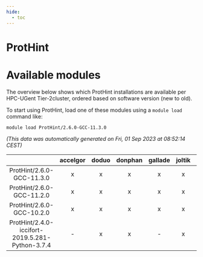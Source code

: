 ```yaml
---
hide:
  - toc
---
```


ProtHint
========

# Available modules


The overview below shows which ProtHint installations are available per HPC-UGent Tier-2cluster, ordered based on software version (new to old).

To start using ProtHint, load one of these modules using a `module load` command like:

```shell
module load ProtHint/2.6.0-GCC-11.3.0
```

*(This data was automatically generated on Fri, 01 Sep 2023 at 08:52:14 CEST)*  

| |accelgor|doduo|donphan|gallade|joltik|skitty|swalot|victini|
| :---: | :---: | :---: | :---: | :---: | :---: | :---: | :---: | :---: |
|ProtHint/2.6.0-GCC-11.3.0|x|x|x|x|x|x|x|x|
|ProtHint/2.6.0-GCC-11.2.0|x|x|x|x|x|x|x|x|
|ProtHint/2.6.0-GCC-10.2.0|x|x|x|x|x|x|x|x|
|ProtHint/2.4.0-iccifort-2019.5.281-Python-3.7.4|-|x|x|-|x|-|-|-|
